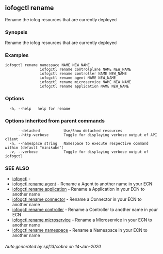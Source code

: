 ## iofogctl rename

Rename the iofog resources that are currently deployed

### Synopsis

Rename the iofog resources that are currently deployed

### Examples

```
iofogctl rename namespace NAME NEW_NAME
				iofogctl rename controlplane NAME NEW_NAME
				iofogctl rename controller NAME NEW_NAME
				iofogctl rename agent NAME NEW_NAME
				iofogctl rename microservice NAME NEW_NAME
				iofogctl rename application NAME NEW_NAME
```

### Options

```
  -h, --help   help for rename
```

### Options inherited from parent commands

```
      --detached           Use/Show detached resources
      --http-verbose       Toggle for displaying verbose output of API client
  -n, --namespace string   Namespace to execute respective command within (default "minikube")
  -v, --verbose            Toggle for displaying verbose output of iofogctl
```

### SEE ALSO

* [iofogctl](iofogctl.md)	 - 
* [iofogctl rename agent](iofogctl_rename_agent.md)	 - Rename a Agent to another name in your ECN
* [iofogctl rename application](iofogctl_rename_application.md)	 - Rename a Application in your ECN to another name
* [iofogctl rename connector](iofogctl_rename_connector.md)	 - Rename a Connector in your ECN to another name
* [iofogctl rename controller](iofogctl_rename_controller.md)	 - Rename a Controller to another name in your ECN
* [iofogctl rename microservice](iofogctl_rename_microservice.md)	 - Rename a Microservice in your ECN to another name
* [iofogctl rename namespace](iofogctl_rename_namespace.md)	 - Rename a Namespace in your ECN to another name

###### Auto generated by spf13/cobra on 14-Jan-2020
